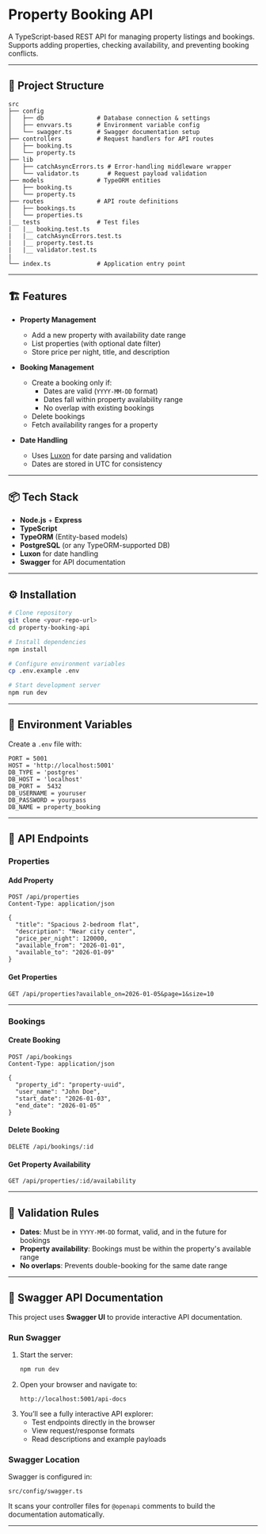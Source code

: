 # Property Booking API

A TypeScript-based REST API for managing property listings and bookings.  
Supports adding properties, checking availability, and preventing booking conflicts.

---

## 📂 Project Structure

```
src
├── config
│   ├── db               # Database connection & settings
│   ├── envvars.ts       # Environment variable config
│   └── swagger.ts       # Swagger documentation setup
├── controllers          # Request handlers for API routes
│   ├── booking.ts
│   └── property.ts
├── lib
│   ├── catchAsyncErrors.ts # Error-handling middleware wrapper
│   └── validator.ts        # Request payload validation
├── models               # TypeORM entities
│   ├── booking.ts
│   └── property.ts
├── routes               # API route definitions
│   ├── bookings.ts
│   └── properties.ts
|__ tests                # Test files 
|   |__ booking.test.ts
|   |__ catchAsyncErrors.test.ts
|   |__ property.test.ts
|   |__ validator.test.ts
|
└── index.ts             # Application entry point
```

---

## 🏗 Features

- **Property Management**
  - Add a new property with availability date range
  - List properties (with optional date filter)
  - Store price per night, title, and description

- **Booking Management**
  - Create a booking only if:
    - Dates are valid (`YYYY-MM-DD` format)
    - Dates fall within property availability range
    - No overlap with existing bookings
  - Delete bookings
  - Fetch availability ranges for a property

- **Date Handling**
  - Uses [Luxon](https://moment.github.io/luxon/) for date parsing and validation
  - Dates are stored in UTC for consistency

---

## 📦 Tech Stack

- **Node.js** + **Express**
- **TypeScript**
- **TypeORM** (Entity-based models)
- **PostgreSQL** (or any TypeORM-supported DB)
- **Luxon** for date handling
- **Swagger** for API documentation

---

## ⚙️ Installation

```bash
# Clone repository
git clone <your-repo-url>
cd property-booking-api

# Install dependencies
npm install

# Configure environment variables
cp .env.example .env

# Start development server
npm run dev
```

---

## 🔑 Environment Variables

Create a `.env` file with:

```env
PORT = 5001
HOST = 'http://localhost:5001'
DB_TYPE = 'postgres'
DB_HOST = 'localhost'
DB_PORT =  5432
DB_USERNAME = youruser
DB_PASSWORD = yourpass
DB_NAME = property_booking
```

---

## 📌 API Endpoints

### Properties

#### Add Property
```http
POST /api/properties
Content-Type: application/json

{
  "title": "Spacious 2-bedroom flat",
  "description": "Near city center",
  "price_per_night": 120000,
  "available_from": "2026-01-01",
  "available_to": "2026-01-09"
}
```

#### Get Properties
```http
GET /api/properties?available_on=2026-01-05&page=1&size=10
```

---

### Bookings

#### Create Booking
```http
POST /api/bookings
Content-Type: application/json

{
  "property_id": "property-uuid",
  "user_name": "John Doe",
  "start_date": "2026-01-03",
  "end_date": "2026-01-05"
}
```

#### Delete Booking
```http
DELETE /api/bookings/:id
```

#### Get Property Availability
```http
GET /api/properties/:id/availability
```

---

## 📜 Validation Rules

- **Dates**: Must be in `YYYY-MM-DD` format, valid, and in the future for bookings
- **Property availability**: Bookings must be within the property's available range
- **No overlaps**: Prevents double-booking for the same date range

---

## 📖 Swagger API Documentation

This project uses **Swagger UI** to provide interactive API documentation.

### Run Swagger
1. Start the server:
   ```bash
   npm run dev
   ```
2. Open your browser and navigate to:
   ```
   http://localhost:5001/api-docs
   ```
3. You’ll see a fully interactive API explorer:
   - Test endpoints directly in the browser
   - View request/response formats
   - Read descriptions and example payloads

### Swagger Location
Swagger is configured in:
```
src/config/swagger.ts
```
It scans your controller files for `@openapi` comments to build the documentation automatically.

---
